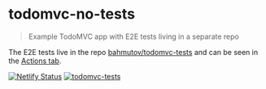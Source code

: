 # todomvc-no-tests
> Example TodoMVC app with E2E tests living in a separate repo

The E2E tests live in the repo [bahmutov/todomvc-tests](https://github.com/bahmutov/todomvc-tests) and can be seen in the [Actions tab](https://github.com/bahmutov/todomvc-tests/actions).

[![Netlify Status](https://api.netlify.com/api/v1/badges/9ed65b8a-11d8-40de-9c17-5c644d41f696/deploy-status)](https://app.netlify.com/sites/todomvc-no-tests/deploys) [![todomvc-tests](https://img.shields.io/endpoint?url=https://dashboard.cypress.io/badge/simple/tbpngn/main&style=flat&logo=cypress)](https://dashboard.cypress.io/projects/tbpngn/runs)
